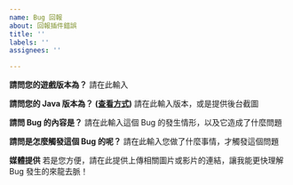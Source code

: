 ```yaml
---
name: Bug 回報
about: 回報插件錯誤
title: ''
labels: ''
assignees: ''

---
```


**請問您的遊戲版本為？**
請在此輸入

**請問您的 Java 版本為？ ([查看方式](https://pclevinblog.pixnet.net/blog/post/314562265-%5Bjava%5Djava%E5%A6%82%E4%BD%95%E6%9F%A5%E7%9C%8B%E7%89%88%E6%9C%AC%E4%BD%8D%E5%85%83))**
請在此輸入版本，或是提供後台截圖

**請問 Bug 的內容是？**
請在此輸入這個 Bug 的發生情形，以及它造成了什麼問題

**請問是怎麼觸發這個 Bug 的呢？**
請在此輸入您做了什麼事情，才觸發這個問題

**媒體提供**
若是您方便，請在此提供上傳相關圖片或影片的連結，讓我能更快理解 Bug 發生的來龍去脈！
